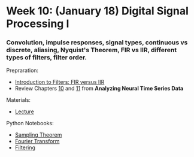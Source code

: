 # Week 10: (January 18) Digital Signal Processing I
### Convolution, impulse responses, signal types, continuous vs discrete, aliasing, Nyquist's Theorem, FIR vs IIR, different types of filters, filter order.

Prepraration:
- [Introduction to Filters: FIR versus IIR](https://community.plm.automation.siemens.com/t5/Testing-Knowledge-Base/Introduction-to-Filters-FIR-versus-IIR/ta-p/520959)
- Review Chapters [10](https://github.com/neurotechuoft/Workshops/blob/master/beginner_2020_2021/week_10_dsp1/chap10.pdf) and [11](https://github.com/neurotechuoft/Workshops/blob/master/beginner_2020_2021/week_10_dsp1/chap11.pdf) from **Analyzing Neural Time Series Data**

Materials: 
- [Lecture](https://github.com/neurotechuoft/Workshops/blob/master/beginner_2020_2021/week_10_dsp1/dsp_lecture.pdf)

Python Notebooks:
- [Sampling Theorem](https://nbviewer.jupyter.org/github/unpingco/Python-for-Signal-Processing/blob/master/Sampling_Theorem.ipynb)
- [Fourier Transform](https://nbviewer.jupyter.org/github/unpingco/Python-for-Signal-Processing/blob/master/Fourier_Transform.ipynb)
- [Filtering](https://nbviewer.jupyter.org/github/unpingco/Python-for-Signal-Processing/blob/master/Filtering.ipynb)
